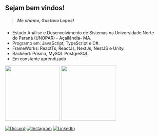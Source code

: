  ## Sejam bem vindos!
 > ##### Me chamo, Gustavo Lopes!

* Estudo Análise e Desenvolvimento de Sistemas na Universidade Norte do Paraná (UNOPAR) - Açailândia- MA.
* Programo em: JavaScript, TypeScript e C#.
* FrameWorks: ReactTs, ReactJs, NextJs, NestJS e Unity.
* Backend: Prisma, MySQL PostgreSQL.
* Em constante aprendizado

<div>
<a href="https://github.com/glopes7">
<img height="180em" src="https://github-readme-stats.vercel.app/api/top-langs/?username=glopes7&layout=compact&langs_count=7&theme=dracula"/>
<img height="180em" src="https://github-readme-stats.vercel.app/api?username=glopes7&show_icons=true&theme=dracula&include_all_commits=true&count_private=true"/>
</div>
 
[![Discord](https://img.shields.io/badge/Discord-%237289DA.svg?logo=discord&logoColor=white)](https://discord.gg/loppes7#6409) [![Instagram](https://img.shields.io/badge/Instagram-%23E4405F.svg?logo=Instagram&logoColor=white)](https://instagram.com/gusttavodsl) [![LinkedIn](https://img.shields.io/badge/LinkedIn-%230077B5.svg?logo=linkedin&logoColor=white)](https://linkedin.com/in/gustavo-lopes-45a2ab210) 

